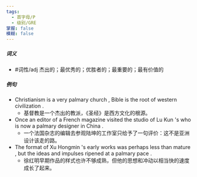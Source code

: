 ```yaml
---
tags:
  - 首字母/P
  - 级别/GRE
掌握: false
模糊: false
---
```

##### 词义
- #词性/adj  杰出的；最优秀的；优胜者的；最重要的；最有价值的
##### 例句
- Christianism is a very palmary church , Bible is the root of western civilization .
	- 基督教是一个杰出的教派，《圣经》是西方文化的根源。
- Once an editor of a French magazine visited the studio of Lu Kun 's who is now a palmary designer in China .
	- 一个法国杂志的编辑去参观陆坤的工作室只给予了一句评价：这不是亚洲设计该走的路。
- The format of Xu Hongmin 's early works was perhaps less than mature , but the ideas and impulses ripened at a palmary pace .
	- 徐红明早期作品的样式也许不够成熟，但他的思想和冲动以相当快的速度成长了起来。
